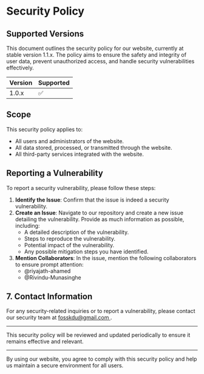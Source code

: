 # Security Policy

## Supported Versions

This document outlines the security policy for our website, currently at stable version 1.1.x. The policy aims to ensure the safety and integrity of user data, prevent unauthorized access, and handle security vulnerabilities effectively.

| Version | Supported          |
| ------- | ------------------ |
| 1.0.x   | :white_check_mark: |


## Scope

This security policy applies to:
- All users and administrators of the website.
- All data stored, processed, or transmitted through the website.
- All third-party services integrated with the website.

## Reporting a Vulnerability

To report a security vulnerability, please follow these steps:

1. **Identify the Issue**: Confirm that the issue is indeed a security vulnerability.
2. **Create an Issue**: Navigate to our repository and create a new issue detailing the vulnerability. Provide as much information as possible, including:
   - A detailed description of the vulnerability.
   - Steps to reproduce the vulnerability.
   - Potential impact of the vulnerability.
   - Any possible mitigation steps you have identified.
3. **Mention Collaborators**: In the issue, mention the following collaborators to ensure prompt attention:
   - @riyajath-ahamed
   - @Rivindu-Munasinghe
  
## 7. Contact Information

For any security-related inquiries or to report a vulnerability, please contact our security team at [fosskdu@gmail.com ](fosskdu@gmail.com ).

---

This security policy will be reviewed and updated periodically to ensure it remains effective and relevant.

---

By using our website, you agree to comply with this security policy and help us maintain a secure environment for all users.


